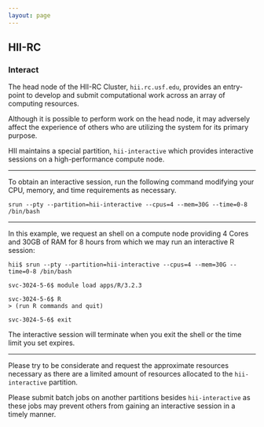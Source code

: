 ```yaml
---
layout: page
---
```


## HII-RC

### Interact

The head node of the HII-RC Cluster, `hii.rc.usf.edu`, provides an entry-point to develop and submit
computational work across an array of computing resources.

Although it is possible to perform work on the head node, it may adversely affect the experience of others
who are utilizing the system for its primary purpose.

HII maintains a special partition, `hii-interactive` which provides interactive sessions on a high-performance compute node.

---

To obtain an interactive session, run the following command modifying your CPU, memory, and time requirements as necessary.

```
srun --pty --partition=hii-interactive --cpus=4 --mem=30G --time=0-8 /bin/bash
```

---

In this example, we request an shell on a compute node providing
4 Cores and 30GB of RAM for 8 hours from which we may run an interactive R session:

```
hii$ srun --pty --partition=hii-interactive --cpus=4 --mem=30G --time=0-8 /bin/bash

svc-3024-5-6$ module load apps/R/3.2.3

svc-3024-5-6$ R
> (run R commands and quit)

svc-3024-5-6$ exit
```

The interactive session will terminate when you exit the shell or the time limit you set expires.

---

Please try to be considerate and request the approximate resources necessary
as there are a limited amount of resources allocated to the `hii-interactive` partition.

Please submit batch jobs on another partitions besides `hii-interactive` as these jobs may
prevent others from gaining an interactive session in a timely manner.

